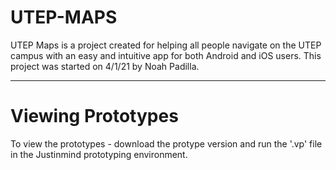 # UTEP-MAPS
UTEP Maps is a project created for helping all people navigate on the UTEP campus with an easy and intuitive app for both Android and iOS users. This project was started on 4/1/21 by Noah Padilla.

---

# Viewing Prototypes
To view the prototypes - download the protype version and run the '.vp' file in the Justinmind prototyping environment.

